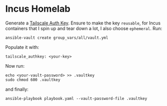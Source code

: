 # Incus Homelab

Generate a [Tailscale Auth Key](https://login.tailscale.com/admin/settings/authkeys). Ensure to make the key `reusable`, for Incus containers that I spin up and tear down a lot, I also choose `ephemeral`. Run:
```shell
ansible-vault create group_vars/all/vault.yml
```
Populate it with:
```shell
tailscale_authkey: <your-key>
```
Now run:
```shell
echo <your-vault-password> >> .vaultkey
sudo chmod 600 .vaultkey
```
and finally:
```shell
ansible-playbook playbook.yaml --vault-password-file .vaultkey
```
